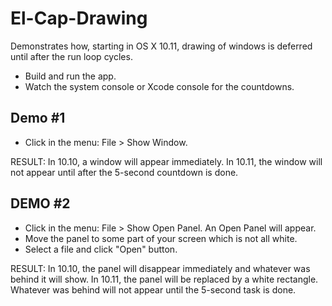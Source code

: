 # El-Cap-Drawing

Demonstrates how, starting in OS X 10.11, drawing of windows is deferred until after the run loop cycles.

* Build and run the app.
* Watch the system console or Xcode console for the countdowns.

## Demo #1

* Click in the menu: File > Show Window.

RESULT: In 10.10, a window will appear immediately.  In 10.11, the window will not appear until after the 5-second countdown is done.

## DEMO #2

* Click in the menu: File > Show Open Panel.  An Open Panel will appear.
* Move the panel to some part of your screen which is not all white.
* Select a file and click "Open" button.

RESULT: In 10.10, the panel will disappear immediately and whatever was behind it will show.  In 10.11, the panel will be replaced by a white rectangle.  Whatever was behind will not appear until the 5-second task is done.


